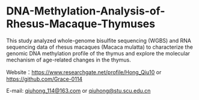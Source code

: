# DNA-Methylation-Analysis-of-Rhesus-Macaque-Thymuses
This study analyzed whole-genome bisulfite sequencing (WGBS) and RNA sequencing data of  rhesus macaques (Macaca mulatta) to characterize the genomic DNA methylation profile of the thymus and explore the molecular mechanism of age-related changes in the thymus.

Website：https://www.researchgate.net/profile/Hong_Qiu10 or https://github.com/Grace-0114

E-mail: qiuhong_114@163.com or qiuhong@stu.scu.edu.cn
